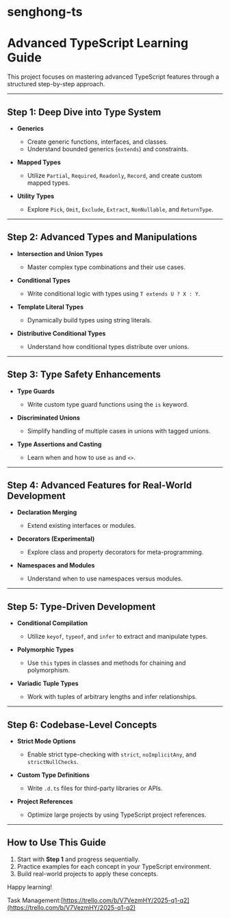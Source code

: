# senghong-ts

# Advanced TypeScript Learning Guide

This project focuses on mastering advanced TypeScript features through a structured step-by-step approach.

---

## Step 1: Deep Dive into Type System
- **Generics**  
  - Create generic functions, interfaces, and classes.  
  - Understand bounded generics (`extends`) and constraints.

- **Mapped Types**  
  - Utilize `Partial`, `Required`, `Readonly`, `Record`, and create custom mapped types.

- **Utility Types**  
  - Explore `Pick`, `Omit`, `Exclude`, `Extract`, `NonNullable`, and `ReturnType`.

---

## Step 2: Advanced Types and Manipulations
- **Intersection and Union Types**  
  - Master complex type combinations and their use cases.

- **Conditional Types**  
  - Write conditional logic with types using `T extends U ? X : Y`.

- **Template Literal Types**  
  - Dynamically build types using string literals.

- **Distributive Conditional Types**  
  - Understand how conditional types distribute over unions.

---

## Step 3: Type Safety Enhancements
- **Type Guards**  
  - Write custom type guard functions using the `is` keyword.

- **Discriminated Unions**  
  - Simplify handling of multiple cases in unions with tagged unions.

- **Type Assertions and Casting**  
  - Learn when and how to use `as` and `<>`.

---

## Step 4: Advanced Features for Real-World Development
- **Declaration Merging**  
  - Extend existing interfaces or modules.

- **Decorators (Experimental)**  
  - Explore class and property decorators for meta-programming.

- **Namespaces and Modules**  
  - Understand when to use namespaces versus modules.

---

## Step 5: Type-Driven Development
- **Conditional Compilation**  
  - Utilize `keyof`, `typeof`, and `infer` to extract and manipulate types.

- **Polymorphic Types**  
  - Use `this` types in classes and methods for chaining and polymorphism.

- **Variadic Tuple Types**  
  - Work with tuples of arbitrary lengths and infer relationships.

---

## Step 6: Codebase-Level Concepts
- **Strict Mode Options**  
  - Enable strict type-checking with `strict`, `noImplicitAny`, and `strictNullChecks`.

- **Custom Type Definitions**  
  - Write `.d.ts` files for third-party libraries or APIs.

- **Project References**  
  - Optimize large projects by using TypeScript project references.

---

## How to Use This Guide
1. Start with **Step 1** and progress sequentially.  
2. Practice examples for each concept in your TypeScript environment.  
3. Build real-world projects to apply these concepts.

Happy learning!


Task Management:[https://trello.com/b/V7VezmHY/2025-q1-q2](https://trello.com/b/V7VezmHY/2025-q1-q2)